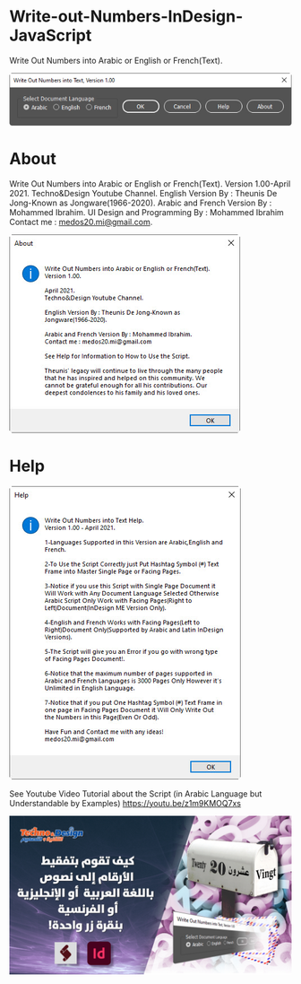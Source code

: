 # Write-out-Numbers-InDesign-JavaScript
Write Out Numbers into Arabic or English or French(Text).

![User Interface](https://github.com/medos20/Write-out-Numbers-InDesign-JavaScript/blob/main/Script%20UI.jpg)


# About

Write Out Numbers into Arabic or English or French(Text).
Version 1.00-April 2021.
Techno&Design Youtube Channel.
English Version By : Theunis De Jong-Known as Jongware(1966-2020).
Arabic and French Version By : Mohammed Ibrahim.
UI Design and Programming By : Mohammed Ibrahim
Contact me : medos20.mi@gmail.com.


![about](https://github.com/medos20/Write-out-Numbers-InDesign-JavaScript/blob/main/About.jpg)


# Help

![HELP](https://github.com/medos20/Write-out-Numbers-InDesign-JavaScript/blob/main/Help.jpg)

See Youtube Video Tutorial about the Script (in Arabic Language but Understandable by Examples)
https://youtu.be/z1m9KMOQ7xs

[![IMAGE ALT TEXT HERE](https://github.com/medos20/Write-out-Numbers-InDesign-JavaScript/blob/main/%D8%AA%D9%81%D9%82%D9%8A%D8%B7%20%D8%A7%D9%84%D8%A3%D8%B1%D9%82%D8%A7%D9%85%20%D8%A7%D9%84%D8%B9%D8%B1%D8%A8%D9%8A%D8%A9%20%D9%88%D8%A7%D9%84%D8%A7%D9%86%D8%AC%D9%84%D9%8A%D8%B2%D9%8A%D8%A9%20%D9%88%D8%A7%D9%84%D9%81%D8%B1%D9%86%D8%B3%D9%8A%D8%A9%20%D8%A8%D9%86%D9%82%D8%B1%D8%A9%20%D8%B2%D8%B1%20%D9%88%D8%A7%D8%AD%D8%AF%D8%A9%202.jpg?raw=true)](https://youtu.be/z1m9KMOQ7xs)

